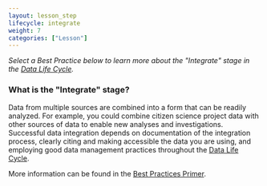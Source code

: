 ```yaml
---
layout: lesson_step
lifecycle: integrate
weight: 7
categories: ["Lesson"]
---
```


*Select a Best Practice below to learn more about the "Integrate" stage in the <a href="https://www.dataone.org/data-life-cycle" target="_blank">Data Life Cycle</a>.*

### What is the "Integrate" stage?

Data from multiple sources are combined into a form that can be readily analyzed. For example, you could combine citizen science project data with other sources of data to enable new analyses and investigations. Successful data integration depends on documentation of the integration process, clearly citing and making accessible the data you are using, and employing good data management practices throughout the <a href="https://www.dataone.org/data-life-cycle" target="_blank">Data Life Cycle</a>.

More information can be found in the <a href="https://www.dataone.org/sites/all/documents/DataONE_BP_Primer_020212.pdf" target="_blank">Best Practices Primer</a>.
